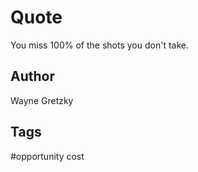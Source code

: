 # Quote

You miss 100% of the shots you don't take.

## Author

Wayne Gretzky

## Tags

#opportunity cost
